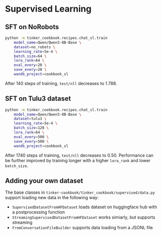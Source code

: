 # Supervised Learning

## SFT on NoRobots

```bash
python -m tinker_cookbook.recipes.chat_sl.train
    model_name=Qwen/Qwen3-8B-Base \
    dataset=no_robots \
    learning_rate=5e-4 \
    batch_size=64 \
    lora_rank=64 \
    eval_every=20 \
    save_every=20 \
    wandb_project=cookbook_sl
```

After 140 steps of training, `test/nll` decreases to 1.788.

## SFT on Tulu3 dataset

```bash
python -m tinker_cookbook.recipes.chat_sl.train
    model_name=Qwen/Qwen3-8B-Base \
    dataset=tulu3 \
    learning_rate=5e-4 \
    batch_size=128 \
    lora_rank=64 \
    eval_every=500 \
    save_every=500 \
    wandb_project=cookbook_sl
```

After 1740 steps of training, `test/nll` decreases to 0.50.
Performance can be further improved by training longer with a higher `lora_rank` and lower `batch_size`.

## Adding your own dataset

The base classes in `tinker-cookbook/tinker_cookbook/supervised/data.py` support loading new data in the following way:
- `SupervisedDatasetFromHFDataset` loads dataset on huggingface hub with a postprocessing function
- `StreamingSupervisedDatasetFromHFDataset` works simiarly, but supports streaming
- `FromConversationFileBuilder` supports data loading from a JSONL file
